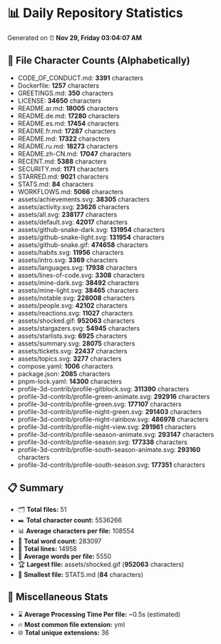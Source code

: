 # 📊 Daily Repository Statistics
Generated on ⏰ **Nov 29, Friday 03:04:07 AM**

## 📂 File Character Counts (Alphabetically)
- CODE_OF_CONDUCT.md: **3391** characters
- Dockerfile: **1257** characters
- GREETINGS.md: **350** characters
- LICENSE: **34650** characters
- README.ar.md: **18005** characters
- README.de.md: **17280** characters
- README.es.md: **17454** characters
- README.fr.md: **17287** characters
- README.md: **17322** characters
- README.ru.md: **18273** characters
- README.zh-CN.md: **17047** characters
- RECENT.md: **5388** characters
- SECURITY.md: **1171** characters
- STARRED.md: **9021** characters
- STATS.md: **84** characters
- WORKFLOWS.md: **5066** characters
- assets/achievements.svg: **38305** characters
- assets/activity.svg: **23626** characters
- assets/all.svg: **238177** characters
- assets/default.svg: **42017** characters
- assets/github-snake-dark.svg: **131954** characters
- assets/github-snake-light.svg: **131954** characters
- assets/github-snake.gif: **474658** characters
- assets/habits.svg: **11956** characters
- assets/intro.svg: **3369** characters
- assets/languages.svg: **17938** characters
- assets/lines-of-code.svg: **3308** characters
- assets/mine-dark.svg: **38492** characters
- assets/mine-light.svg: **38465** characters
- assets/notable.svg: **228008** characters
- assets/people.svg: **42102** characters
- assets/reactions.svg: **11027** characters
- assets/shocked.gif: **952063** characters
- assets/stargazers.svg: **54945** characters
- assets/starlists.svg: **6925** characters
- assets/summary.svg: **28075** characters
- assets/tickets.svg: **22437** characters
- assets/topics.svg: **3277** characters
- compose.yaml: **1006** characters
- package.json: **2085** characters
- pnpm-lock.yaml: **14300** characters
- profile-3d-contrib/profile-gitblock.svg: **311390** characters
- profile-3d-contrib/profile-green-animate.svg: **292916** characters
- profile-3d-contrib/profile-green.svg: **177107** characters
- profile-3d-contrib/profile-night-green.svg: **291403** characters
- profile-3d-contrib/profile-night-rainbow.svg: **486978** characters
- profile-3d-contrib/profile-night-view.svg: **291961** characters
- profile-3d-contrib/profile-season-animate.svg: **293147** characters
- profile-3d-contrib/profile-season.svg: **177338** characters
- profile-3d-contrib/profile-south-season-animate.svg: **293160** characters
- profile-3d-contrib/profile-south-season.svg: **177351** characters

## 📋 Summary
- 🗂️ **Total files:** 51
- ✒️ **Total character count:** 5536266
- 📊 **Average characters per file:** 108554
- 📝 **Total word count:** 283097
- 🧾 **Total lines:** 14958
- 📐 **Average words per file:** 5550
- 🏆 **Largest file:** assets/shocked.gif (**952063** characters)
- 🥉 **Smallest file:** STATS.md (**84** characters)

## 🌟 Miscellaneous Stats
- ⌛ **Average Processing Time Per file:** ~0.5s (estimated)
- 🔥 **Most common file extension:** yml
- 🌐 **Total unique extensions:** 36
